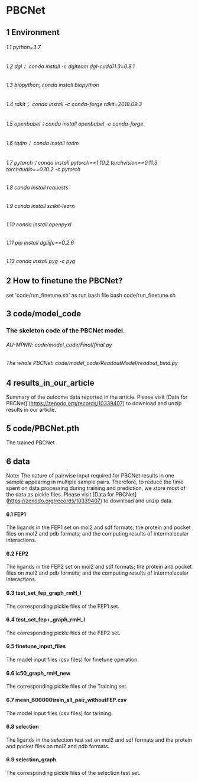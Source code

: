 # PBCNet 

## 1 Environment
###### 1.1 python=3.7
###### 1.2 dgl； conda install -c dglteam dgl-cuda11.3=0.8.1
###### 1.3 biopython; conda install biopython
###### 1.4 rdkit； conda install -c conda-forge rdkit=2018.09.3
###### 1.5 openbabel；conda install openbabel -c conda-forge
###### 1.6 tqdm； conda install tqdm
###### 1.7 pytorch；conda install pytorch==1.10.2 torchvision==0.11.3 torchaudio==0.10.2 -c pytorch
###### 1.8 conda install requests
###### 1.9 conda install scikit-learn
###### 1.10 conda install openpyxl
###### 1.11 pip install dgllife==0.2.6
###### 1.12 conda install pyg -c pyg 

## 2 How to finetune the PBCNet? 
set 'code/run_finetune.sh' as run bash file
bash code/run_finetune.sh

## 3 code/model_code 
### The skeleton code of the PBCNet model.
###### AU-MPNN: code/model_code/Final/final.py
###### The whole PBCNet: code/model_code/ReadoutModel/readout_bind.py

## 4 results_in_our_article 
Summary of the outcome data reported in the article.
Please visit [Data for PBCNet] (https://zenodo.org/records/10339407) to download and unzip results in our article.

## 5 code/PBCNet.pth 
The trained PBCNet

## 6 data 
Note: The nature of pairwise input required for PBCNet results in one sample appearing in multiple sample pairs. Therefore, to reduce the time spent on data processing during training and prediction, we store most of the data as pickle files.
Please visit [Data for PBCNet] (https://zenodo.org/records/10339407) to download and unzip data.
#### 6.1 FEP1 
The ligands in the FEP1 set on mol2 and sdf formats; the protein and pocket files on mol2 and pdb formats; and the computing results of intermolecular interactions.
#### 6.2 FEP2 
The ligands in the FEP2 set on mol2 and sdf formats; the protein and pocket files on mol2 and pdb formats; and the computing results of intermolecular interactions.
#### 6.3 test_set_fep_graph_rmH_I 
The corresponding pickle files of the FEP1 set.
#### 6.4 test_set_fep+_graph_rmH_I 
The corresponding pickle files of the FEP2 set.
#### 6.5 finetune_input_files 
The model input files (csv files) for finetune operation.
#### 6.6 ic50_graph_rmH_new 
The corresponding pickle files of the Training set.
#### 6.7 mean_600000train_all_pair_withoutFEP.csv 
The  model input files (csv files) for tarining.
#### 6.8 selection 
The ligands in the selection test set on mol2 and sdf formats and the protein and pocket files on mol2 and pdb formats.
#### 6.9 selection_graph 
The corresponding pickle files of the selection test set.
